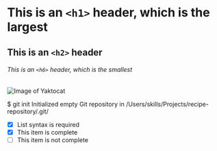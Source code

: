 # This is an `<h1>` header, which is the largest
## This is an `<h2>` header
###### This is an `<h6>` header, which is the smallest

![Image of Yaktocat](https://octodex.github.com/images/yaktocat.png)


$ git init
Initialized empty Git repository in /Users/skills/Projects/recipe-repository/.git/

- [x] List syntax is required
- [x] This item is complete
- [ ] This item is not complete
